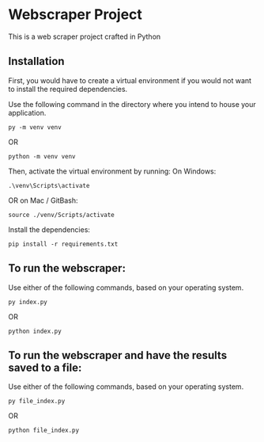 # Webscraper Project

This is a web scraper project crafted in Python

## Installation

First, you would have to create a virtual environment if you would not want to install the required dependencies.

Use the following command in the directory where you intend to house your application.

```
py -m venv venv
```

OR

```
python -m venv venv
```

Then, activate the virtual environment by running:
On Windows:

```
.\venv\Scripts\activate
```

OR on Mac / GitBash:

```
source ./venv/Scripts/activate
```

Install the dependencies:

```
pip install -r requirements.txt
```

## To run the webscraper:

Use either of the following commands, based on your operating system.

```
py index.py
```

OR

```
python index.py
```

## To run the webscraper and have the results saved to a file:

Use either of the following commands, based on your operating system.

```
py file_index.py
```

OR

```
python file_index.py
```

